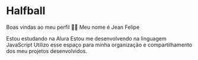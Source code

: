 # Halfball
Boas vindas ao meu perfil 💙💙 Meu nome é Jean Felipe

Estou estudando na Alura Estou me desenvolvendo na linguagem JavaScript Utilizo esse espaço para minha organização e compartilhamento dos meu projetos desenvolvidos.
